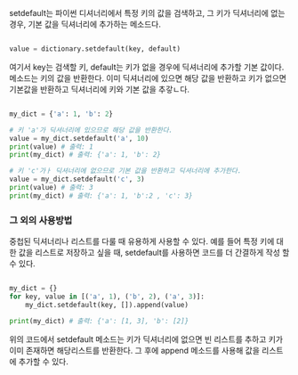setdefault는 파이썬 디셔너리에서 특정 키의 값을 검색하고, 그 키가 딕셔너리에 없는 경우,
기본 값을 딕셔너리에 추가하는 메소드다.
```python

value = dictionary.setdefault(key, default)

```

여기서 key는 검색할 키, default는 키가 없을 경우에 딕셔너리에 추가할 기본 값이다.
메소드는 키의 값을 반환한다. 이미 딕셔너리에 있으면 해당 값을 반환하고 키가 없으면 기본값을 반환하고 딕셔너리에 키와 기본 값을 추갛ㄴ다.

```python

my_dict = {'a': 1, 'b': 2}

# 키 'a'가 딕셔너리에 있으므로 해당 값을 반환한다.
value = my_dict.setdefault('a', 10)
print(value) # 출력: 1
print(my_dict) # 출력: {'a': 1, 'b': 2}

# 키 'c'가ㅏ 딕셔너리에 없으므로 기본 값을 반환하고 딕셔너리에 추가한다.
value = my_dict.setdefault('c', 3)
print(value) # 출력: 3
print(my_dict) # 출력: {'a': 1, 'b':2 , 'c': 3}

```

### 그 외의 사용방법
중첩된 딕셔너리나 리스트를 다룰 때 유용하게 사용할 수 있다.
예를 들어 특정 키에 대한 값을 리스트로 저장하고 싶을 때, setdefault를 사용하면 코드를 더 간결하게 작성 할 수 있다.

```python

my_dict = {}
for key, value in [('a', 1), ('b', 2), ('a', 3)]:
	my_dict.setdefault(key, []).append(value)

print(my_dict) # 출력: {'a': [1, 3], 'b': [2]}

```
위의 코드에서 setdefault 메소드는 키가 딕셔너리에 없으면 빈 리스트를 추하고 키가 이미 존재하면 해당리스트를 반환한다. 그 후에 append 메소드를 사용해 값을 리스트에 추가할 수 있다.